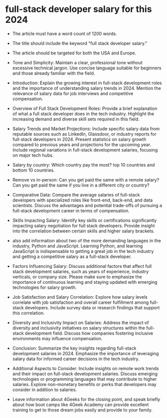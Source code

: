 # full-stack developer salary for this 2024

- The article must have a word count of 1200 words.
- The title should include the keyword "full stack developer salary."
- The article should be targeted for both the USA and Europe.
- Tone and Simplicity: Maintain a clear, professional tone without excessive technical jargon. Use concise language suitable for beginners and those already familiar with the field.
  
- Introduction: Explain the growing interest in full-stack development roles and the importance of understanding salary trends in 2024. Mention the relevance of salary data for job interviews and competitive compensation.
- Overview of Full Stack Development Roles: Provide a brief explanation of what a full stack developer does in the tech industry. Highlight the increasing demand and diverse skill sets required in this field.
  
- Salary Trends and Market Projections: Include specific salary data from reputable sources such as LinkedIn, Glassdoor, or industry reports for full-stack developers in 2024. 
Present statistics on salary growth compared to previous years and projections for the upcoming year. Include regional variations in full-stack development salaries, focusing on major tech hubs.

- Salary by country: Which country pay the most? top 10 countries and bottom 10 countries.
- Remove vs in-person: Can you get paid the same with a remote salary? Can you get paid the same if you live in a different city or country?
  
- Comparative Data: Compare the average salaries of full-stack developers with specialized roles like front-end, back-end, and data scientists. Discuss the advantages and potential trade-offs of pursuing a full-stack development career in terms of compensation.

- Skills Impacting Salary: Identify key skills or certifications significantly impacting salary negotiation for full stack developers. Provide insight into the correlation between certain skills and higher salary brackets.
- also add information about two of the more demanding languages in the industry, Python and JavaScript. 
Learning Python, and learning JavaScript is indispensable to getting a great job in the tech industry and getting a competitive salary as a full-stack developer.  

- Factors Influencing Salary: Discuss additional factors that affect full stack development salaries, such as years of experience, industry verticals, or company size. 
Please make sure to emphasize the importance of continuous learning and staying updated with emerging technologies for salary growth.

- Job Satisfaction and Salary Correlation: Explore how salary levels correlate with job satisfaction and overall career fulfillment among full-stack developers. Include survey data or research findings that support this correlation.

- Diversity and Inclusivity Impact on Salaries: Address the impact of diversity and inclusivity initiatives on salary structures within the full-stack development field. Discuss how companies fostering inclusive environments may influence compensation.

- Conclusion: Summarize the key insights regarding full-stack development salaries in 2024. Emphasize the importance of leveraging salary data for informed career decisions in the tech industry.

- Additional Aspects to Consider: Include insights on remote work trends and their impact on full-stack development salaries. Discuss emerging technologies or programming languages that may contribute to higher salaries. Explore non-monetary benefits or perks that developers may consider in addition to salaries.

- Leave information about 4Geeks for the closing point, and speak briefly about how boot camps like 4Geek Academy can provide excellent training to get to those dream jobs easily and provide to your family. 

